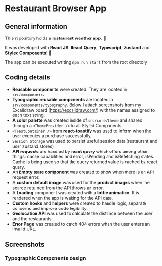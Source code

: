 # Restaurant Browser App

## General information

This repository holds a **restaurant weather app**. 🍔

It was developed with **React JS**, **React Query**, **Typescript**, **Zustand** and **Styled Components**! 🚀

The app can be executed writing `npm run start` from the root directory

## Coding details

- **Reusable components** were created. They are located in `src/components`.
- **Typographic reusable components** are located in `src/components/typography`. Below I attach screenshots from my Excalidraw board (https://excalidraw.com/) with the names assigned to each text string.
- **A color palette** was created inside of `src/core/theme` and shared through a `<ThemeProvider />` to all Styled Components.
- `<ToastContainer />` from **react-toastify** was used to inform when the user executes a purchase successfully.
- `Session Storage` was used to persist useful session data (restaurant and user zustand stores).
- **API requests** are handled by **react query** which offers among other things: cache capabilities and error, isPending and isRefetching states. Cache is being used so that the query returned value is cached by react query.
- An **Empty state component** was created to show when there is an API request error.
- A **custom default image** was used for the **product images** when the source returned from the API throws an error.
- A **Loading** component was created with a **lottie animation**. It is rendered when the app is waiting for the API data.
- **Custom hooks** and **helpers** were created to handle logic, separate concerns and improve code legibility.
- **Geolocation API** was used to calculate the distance between the user and the restaurants.
- **Error Page** was created to catch 404 errors when the user enters an invalid URL.

## Screenshots

### Typographic Components design

